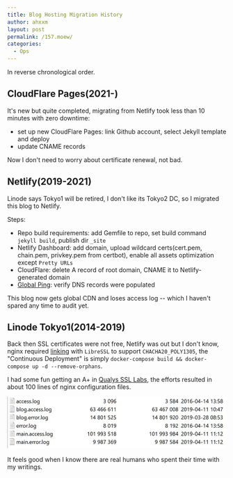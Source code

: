 ```yaml
---
title: Blog Hosting Migration History
author: ahxxm
layout: post
permalink: /157.moew/
categories:
  - Ops
---
```


In reverse chronological order.

<!--more-->

## CloudFlare Pages(2021-)

It's new but quite completed, migrating from Netlify took less than 10 minutes with zero downtime:

- set up new CloudFlare Pages: link Github account, select Jekyll template and deploy
- update CNAME records

Now I don't need to worry about certificate renewal, not bad.

## Netlify(2019-2021)

Linode says Tokyo1 will be retired, I don't like its Tokyo2 DC, so I migrated this blog to Netlify.

Steps:

- Repo build requirements: add Gemfile to repo, set build command `jekyll build`, publish dir `_site`
- Netlify Dashboard: add domain, upload wildcard certs(cert.pem, chain.pem, privkey.pem from certbot), enable all assets optimization except `Pretty URLs`
- CloudFlare: delete A record of root domain, CNAME it to Netlify-generated domain
- [Global Ping](https://tools.keycdn.com/ping): verify DNS records were populated

This blog now gets global CDN and loses access log -- which I haven't spared any time to audit yet.

## Linode Tokyo1(2014-2019)

Back then SSL certificates were not free, Netlify was out but I don't know, nginx required [linking](https://github.com/ahxxm/base/blob/master/nginx/nginx.sh#L22) with `LibreSSL` to support `CHACHA20_POLY1305`, the "Continuous Deployment" is simply `docker-compose build && docker-compose up -d --remove-orphans`.

I had some fun getting an A+ in [Qualys SSL Labs](https://www.ssllabs.com/ssltest/), the efforts resulted in about 100 lines of nginx configuration files.

<img class="alignnone" src="/images/blog/blog-logs.jpg" alt="mostly web crawlers"/>

It feels good when I know there are real humans who spent their time with my writings.
